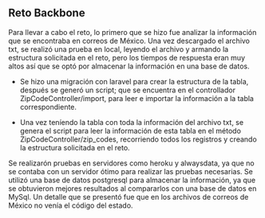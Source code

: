 ## Reto Backbone

Para llevar a cabo el reto, lo primero que se hizo fue analizar la información que se encontraba en correos de México. 
Una vez descargado el archivo txt, se realizó una prueba en local, leyendo el archivo y armando la estructura solicitada en el reto, pero los tiempos de respuesta eran muy altos así que se optó por almacenar la información en una base de datos.

- Se hizo una migración con laravel para crear la estructura de la tabla, después se generó un script; que se encuentra en el controllador ZipCodeController/import, para leer e importar la información a la tabla correspondiente.

- Una vez teníendo la tabla con toda la información del archivo txt, se genera el script para leer la información de esta tabla en el método ZipCodeController/zip_codes, recorriendo todos los registros y creando la estructura solicitada en el reto.

Se realizarón pruebas en servidores como heroku y alwaysdata, ya que no se contaba con un servidor ótimo para realizar las pruebas necesarias. Se utilizó una base de datos postgresql para almacenar la información, ya que se obtuvieron mejores resultados al compararlos con una base de datos en MySql. Un detalle que se presentó fue que en los archivos de correos de México no venía el código del estado.